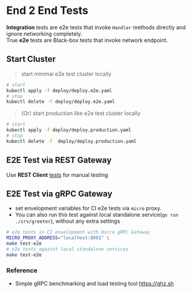 # End 2 End Tests

**Integration** tests are e2e tests that invoke `Handler` methods directly and ignore networking completely.<br/>
True **e2e** tests are Black-box tests that invoke network endpoint.

## Start Cluster

> start minimal e2e test cluster locally

```bash
# start
kubectl apply -f deploy/deploy.e2e.yaml
# stop
kubectl delete -f deploy/deploy.e2e.yaml
```

> (Or) start production like e2e test cluster locally

```bash
# start
kubectl apply -f deploy/deploy.production.yaml
# stop
kubectl delete -f  deploy/deploy.production.yaml
```

## E2E Test via REST Gateway

Use **REST Client** [tests](e2e/test-rest-api.http) for manual testing

## E2E Test via gRPC Gateway

- set envelopment variables for CI e2e tests via `micro` proxy.
- You can also run this test against local standalone service(`go run ./srv/greeter`), without any extra settings

```bash
# e2e tests in CI envelopment with micro gRPC Gateway
MICRO_PROXY_ADDRESS="localhost:8081" \
make test-e2e
# e2e tests against local standalone services
make test-e2e
```

### Reference

- Simple gRPC benchmarking and load testing tool <https://ghz.sh>
